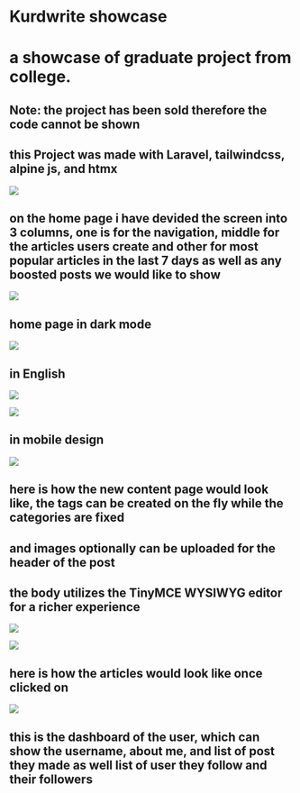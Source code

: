 # Kurdwrite showcase
# a showcase of graduate project from college. 

## Note: the project has been sold therefore the code cannot be shown 

## this Project was made with Laravel, tailwindcss, alpine js, and htmx

![](screenshots/1.png)

## on the home page i have devided the screen into 3 columns, one is for the navigation, middle for the articles users create and other for most popular articles in the last 7 days as well as any boosted posts we would like to show
![](screenshots/2.png)
## home page in dark mode


![](screenshots/3.png)

## in English

![](screenshots/4.png)


![](screenshots/5.png)

## in mobile design

![](screenshots/6.png)
## here is how the new content page would look like, the tags can be created on the fly while the categories are fixed

## and images optionally can be uploaded for the header of the post

## the body utilizes the TinyMCE WYSIWYG editor for a richer experience 
![](screenshots/7.png)


![](screenshots/8.jpeg)

## here is how the articles would look like once clicked on


![](screenshots/9.png)

## this is the dashboard of the user, which can show the username, about me, and list of post they made as well list of user they follow and their followers 

